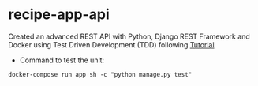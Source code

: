 # recipe-app-api

Created an advanced REST API with Python, Django REST Framework and Docker using Test Driven Development (TDD) following [Tutorial](https://www.udemy.com/course/django-python-advanced/)

- Command to test the unit:
```
docker-compose run app sh -c "python manage.py test"
```
